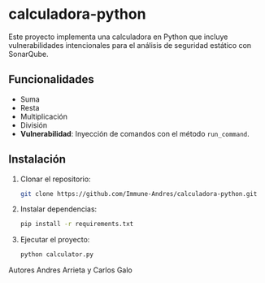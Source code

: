 # calculadora-python

Este proyecto implementa una calculadora en Python que incluye vulnerabilidades intencionales para el análisis de seguridad estático con SonarQube.

## Funcionalidades
- Suma
- Resta
- Multiplicación
- División
- **Vulnerabilidad**: Inyección de comandos con el método `run_command`.

## Instalación
1. Clonar el repositorio:
   ```bash
   git clone https://github.com/Immune-Andres/calculadora-python.git
2. Instalar dependencias:
   ```bash
   pip install -r requirements.txt
3. Ejecutar el proyecto:
   ```bash
   python calculator.py
Autores Andres Arrieta y Carlos Galo
